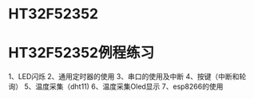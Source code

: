 # HT32F52352

# HT32F52352例程练习

1、LED闪烁
2、通用定时器的使用
3、串口的使用及中断
4、按键（中断和轮询）
5、温度采集（dht11)
6、温度采集Oled显示
7、esp8266的使用
